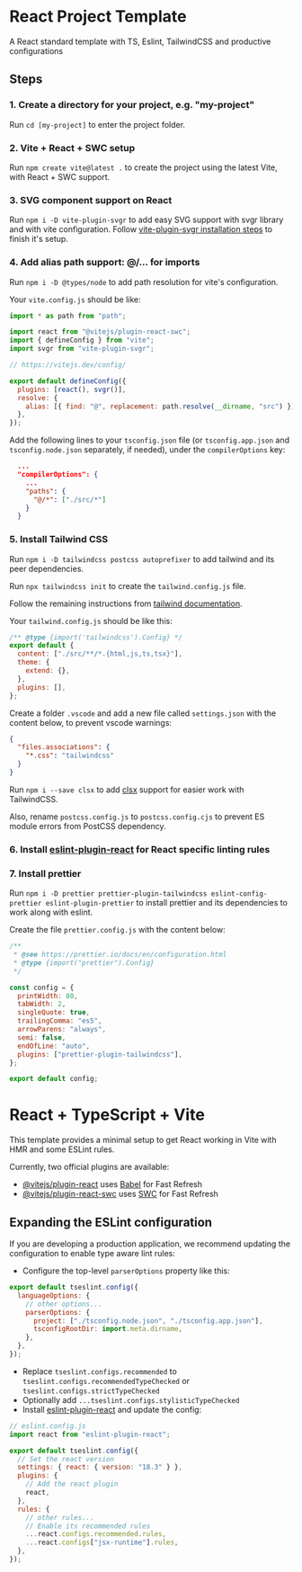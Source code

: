 # React Project Template

A React standard template with TS, Eslint, TailwindCSS and productive configurations

## Steps

### 1. Create a directory for your project, e.g. "my-project"

Run `cd [my-project]` to enter the project folder.

### 2. Vite + React + SWC setup

Run `npm create vite@latest .` to create the project using the latest Vite, with React + SWC support.

### 3. SVG component support on React

Run `npm i -D vite-plugin-svgr` to add easy SVG support with svgr library and with vite configuration. Follow [vite-plugin-svgr installation steps](https://github.com/pd4d10/vite-plugin-svgr) to finish it's setup.

### 4. Add alias path support: @/... for imports

Run `npm i -D @types/node` to add path resolution for vite's configuration.

Your `vite.config.js` should be like:

```js
import * as path from "path";

import react from "@vitejs/plugin-react-swc";
import { defineConfig } from "vite";
import svgr from "vite-plugin-svgr";

// https://vitejs.dev/config/

export default defineConfig({
  plugins: [react(), svgr()],
  resolve: {
    alias: [{ find: "@", replacement: path.resolve(__dirname, "src") }],
  },
});
```

Add the following lines to your `tsconfig.json` file (or `tsconfig.app.json` and `tsconfig.node.json` separately, if needed), under the `compilerOptions` key:

```json
  ...
  "compilerOptions": {
    ...
    "paths": {
      "@/*": ["./src/*"]
    }
  }
```

### 5. Install Tailwind CSS

Run `npm i -D tailwindcss postcss autoprefixer` to add tailwind and its peer dependencies.

Run `npx tailwindcss init` to create the `tailwind.config.js` file.

Follow the remaining instructions from [tailwind documentation](https://tailwindcss.com/docs/installation/using-postcss).

Your `tailwind.config.js` should be like this:

```js
/** @type {import('tailwindcss').Config} */
export default {
  content: ["./src/**/*.{html,js,ts,tsx}"],
  theme: {
    extend: {},
  },
  plugins: [],
};
```

Create a folder `.vscode` and add a new file called `settings.json` with the content below, to prevent vscode warnings:

```json
{
  "files.associations": {
    "*.css": "tailwindcss"
  }
}
```

Run `npm i --save clsx` to add [clsx](https://github.com/lukeed/clsx) support for easier work with TailwindCSS.

Also, rename `postcss.config.js` to `postcss.config.cjs` to prevent ES module errors from PostCSS dependency.

### 6. Install [eslint-plugin-react](https://github.com/jsx-eslint/eslint-plugin-react) for React specific linting rules

### 7. Install prettier

Run `npm i -D prettier prettier-plugin-tailwindcss eslint-config-prettier eslint-plugin-prettier` to install prettier and its dependencies to work along with eslint.

Create the file `prettier.config.js` with the content below:

```js
/**
 * @see https://prettier.io/docs/en/configuration.html
 * @type {import("prettier").Config}
 */

const config = {
  printWidth: 80,
  tabWidth: 2,
  singleQuote: true,
  trailingComma: "es5",
  arrowParens: "always",
  semi: false,
  endOfLine: "auto",
  plugins: ["prettier-plugin-tailwindcss"],
};

export default config;
```

# React + TypeScript + Vite

This template provides a minimal setup to get React working in Vite with HMR and some ESLint rules.

Currently, two official plugins are available:

- [@vitejs/plugin-react](https://github.com/vitejs/vite-plugin-react/blob/main/packages/plugin-react/README.md) uses [Babel](https://babeljs.io/) for Fast Refresh
- [@vitejs/plugin-react-swc](https://github.com/vitejs/vite-plugin-react-swc) uses [SWC](https://swc.rs/) for Fast Refresh

## Expanding the ESLint configuration

If you are developing a production application, we recommend updating the configuration to enable type aware lint rules:

- Configure the top-level `parserOptions` property like this:

```js
export default tseslint.config({
  languageOptions: {
    // other options...
    parserOptions: {
      project: ["./tsconfig.node.json", "./tsconfig.app.json"],
      tsconfigRootDir: import.meta.dirname,
    },
  },
});
```

- Replace `tseslint.configs.recommended` to `tseslint.configs.recommendedTypeChecked` or `tseslint.configs.strictTypeChecked`
- Optionally add `...tseslint.configs.stylisticTypeChecked`
- Install [eslint-plugin-react](https://github.com/jsx-eslint/eslint-plugin-react) and update the config:

```js
// eslint.config.js
import react from "eslint-plugin-react";

export default tseslint.config({
  // Set the react version
  settings: { react: { version: "18.3" } },
  plugins: {
    // Add the react plugin
    react,
  },
  rules: {
    // other rules...
    // Enable its recommended rules
    ...react.configs.recommended.rules,
    ...react.configs["jsx-runtime"].rules,
  },
});
```
